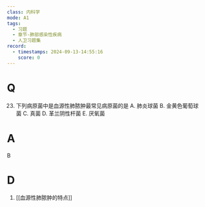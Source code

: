 ```yaml
---
class: 内科学
mode: A1
tags:
  - 习题
  - 章节-肺部感染性疾病
  - 人卫习题集
record:
  - timestamps: 2024-09-13-14:55:16
    score: 0
---
```


# Q
23. 下列病原菌中是血源性肺脓肿最常见病原菌的是
A. 肺炎球菌 
B. 金黄色葡萄球菌
C. 真菌 
D. 革兰阴性杆菌
E. 厌氧菌
# A
B
# D
1. [[血源性肺脓肿的特点]]